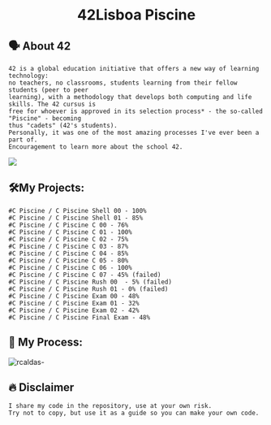 <h1 align="center">
	42Lisboa Piscine
</h1>

## 🗣️ About 42

	42 is a global education initiative that offers a new way of learning technology:
	no teachers, no classrooms, students learning from their fellow students (peer to peer
	learning), with a methodology that develops both computing and life skills. The 42 cursus is
	free for whoever is approved in its selection process* - the so-called "Piscine" - becoming
	thus "cadets" (42's students).
	Personally, it was one of the most amazing processes I've ever been a part of.
	Encouragement to learn more about the school 42.

  <img src="https://static.globalnoticias.pt/dv/image.jpg?brand=DV&type=generate&guid=4d14058e-7e5f-4322-ad90-fb269b89bf09">


## 🛠️My Projects:

	#C Piscine / C Piscine Shell 00 - 100% 
	#C Piscine / C Piscine Shell 01 - 85%
	#C Piscine / C Piscine C 00 - 76% 
	#C Piscine / C Piscine C 01 - 100% 
	#C Piscine / C Piscine C 02 - 75%
	#C Piscine / C Piscine C 03 - 87% 
	#C Piscine / C Piscine C 04 - 85% 
	#C Piscine / C Piscine C 05 - 80% 
	#C Piscine / C Piscine C 06 - 100% 
	#C Piscine / C Piscine C 07 - 45% (failed) 
	#C Piscine / C Piscine Rush 00  - 5% (failed) 
	#C Piscine / C Piscine Rush 01 - 0% (failed) 
	#C Piscine / C Piscine Exam 00 - 48% 
	#C Piscine / C Piscine Exam 01 - 32% 
	#C Piscine / C Piscine Exam 02 - 42% 
	#C Piscine / C Piscine Final Exam - 48%
  
  
## 🌌 My Process:
  <img align="center" alt="rcaldas-" src="https://cdn.discordapp.com/attachments/1059801232010645557/1059874277098266635/Lista_processos_42Lisboa.png">
  
## 🔥 Disclaimer
	I share my code in the repository, use at your own risk.
	Try not to copy, but use it as a guide so you can make your own code.
